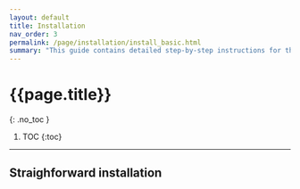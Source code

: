 ```yaml
---
layout: default
title: Installation
nav_order: 3
permalink: /page/installation/install_basic.html
summary: "This guide contains detailed step-by-step instructions for the installation of xtb software. Make sure to read it carefully."
---
```


# {{page.title}}
{: .no_toc }

1. TOC
{:toc}
---
## Straighforward installation

